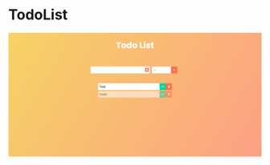 # TodoList
![TodoList](https://github.com/Edanriell/oldProjects-2/blob/master/Todo/todoList.png?raw=true)
